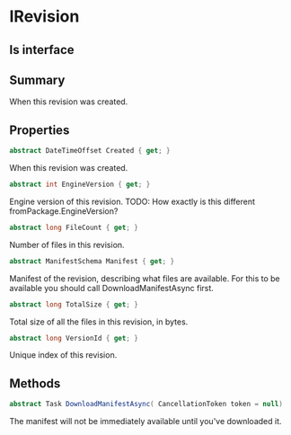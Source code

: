 # IRevision

## Is interface

## Summary

When this revision was created.
## Properties

```c#
abstract DateTimeOffset Created { get; } 
```
When this revision was created.
```c#
abstract int EngineVersion { get; } 
```
Engine version of this revision.
TODO: How exactly is this different fromPackage.EngineVersion?
```c#
abstract long FileCount { get; } 
```
Number of files in this revision.
```c#
abstract ManifestSchema Manifest { get; } 
```
Manifest of the revision, describing what files are available. For this to be available
you should call DownloadManifestAsync first.
```c#
abstract long TotalSize { get; } 
```
Total size of all the files in this revision, in bytes.
```c#
abstract long VersionId { get; } 
```
Unique index of this revision.
## Methods

```c#
abstract Task DownloadManifestAsync( CancellationToken token = null) 
```
The manifest will not be immediately available until you've downloaded it.
